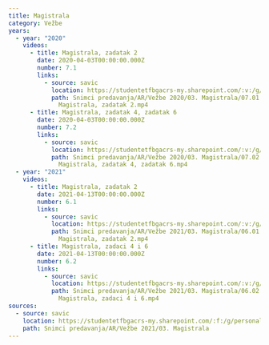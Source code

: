 ```yaml
---
title: Magistrala
category: Vežbe
years:
  - year: "2020"
    videos:
      - title: Magistrala, zadatak 2
        date: 2020-04-03T00:00:00.000Z
        number: 7.1
        links:
          - source: savic
            location: https://studentetfbgacrs-my.sharepoint.com/:v:/g/personal/sa190595d_student_etf_bg_ac_rs/EZFr5X7vsI5EoBnYfqAoqjYBH7lylori0zyUJoGjVGwZ5A
            path: Snimci predavanja/AR/Vežbe 2020/03. Magistrala/07.01 - 2020-04-03 -
              Magistrala, zadatak 2.mp4
      - title: Magistrala, zadatak 4, zadatak 6
        date: 2020-04-03T00:00:00.000Z
        number: 7.2
        links:
          - source: savic
            location: https://studentetfbgacrs-my.sharepoint.com/:v:/g/personal/sa190595d_student_etf_bg_ac_rs/Ec4hHRZTKkRFkBtBR_ZteUUB7F5nnHqCjJJjQ777foOyHg
            path: Snimci predavanja/AR/Vežbe 2020/03. Magistrala/07.02 - 2020-04-03 -
              Magistrala, zadatak 4, zadatak 6.mp4
  - year: "2021"
    videos:
      - title: Magistrala, zadatak 2
        date: 2021-04-13T00:00:00.000Z
        number: 6.1
        links:
          - source: savic
            location: https://studentetfbgacrs-my.sharepoint.com/:v:/g/personal/sa190595d_student_etf_bg_ac_rs/EbOx07usDa1DufyLPxl1XSUBfJPRbNrjnvPudvvL41aUhw
            path: Snimci predavanja/AR/Vežbe 2021/03. Magistrala/06.01 - 2021-04-13 -
              Magistrala, zadatak 2.mp4
      - title: Magistrala, zadaci 4 i 6
        date: 2021-04-13T00:00:00.000Z
        number: 6.2
        links:
          - source: savic
            location: https://studentetfbgacrs-my.sharepoint.com/:v:/g/personal/sa190595d_student_etf_bg_ac_rs/ESVBrtdUTEpGv51ozF_TRVkBLVviL4R-Wyuptpb8oksGAw
            path: Snimci predavanja/AR/Vežbe 2021/03. Magistrala/06.02 - 2021-04-13 -
              Magistrala, zadaci 4 i 6.mp4
sources:
  - source: savic
    location: https://studentetfbgacrs-my.sharepoint.com/:f:/g/personal/sa190595d_student_etf_bg_ac_rs/EkFVbjrxNiVDsPZHDSGydFQBtLkYWHZAXaLfO8Kcqp1lww
    path: Snimci predavanja/AR/Vežbe 2021/03. Magistrala
---
```



